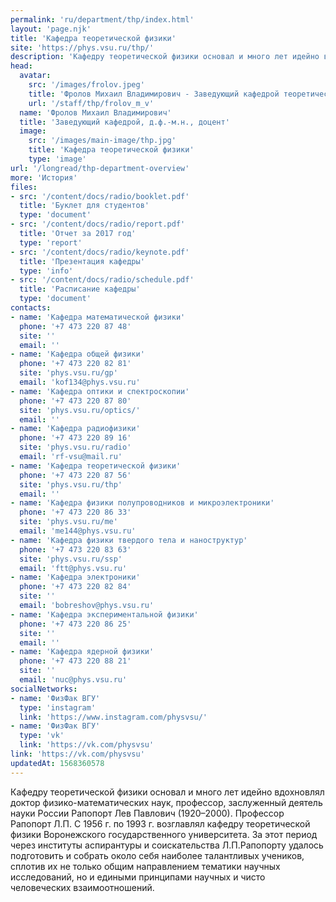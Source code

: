 ```yaml
---
permalink: 'ru/department/thp/index.html'
layout: 'page.njk'
title: 'Кафедра теоретической физики'
site: 'https://phys.vsu.ru/thp/'
description: 'Кафедру теоретической физики основал и много лет идейно вдохновлял доктор физико-математических наук, профессор, заслуженный деятель науки России Рапопорт Лев Павлович (1920–2000). Профессор Рапопорт Л.П. С 1956 г. по 1993 г. возглавлял кафедру теоретической физики Воронежского государственного университета. За этот период через институты аспирантуры и соискательства Л.П.Рапопорту удалось подготовить и собрать около себя наиболее талантливых учеников, сплотив их не только общим направлением тематики научных исследований, но и едиными принципами научных и чисто человеческих взаимоотношений.'
head:
  avatar:
    src: '/images/frolov.jpeg'
    title: 'Фролов Михаил Владимирович - Заведующий кафедрой теоретической физики'
    url: '/staff/thp/frolov_m_v'
  name: 'Фролов Михаил Владимирович'
  title: 'Заведующий кафедрой, д.ф.-м.н., доцент'
  image:
    src: '/images/main-image/thp.jpg'
    title: 'Кафедра теоретической физики'
    type: 'image'
url: '/longread/thp-department-overview'
more: 'История'
files:
- src: '/content/docs/radio/booklet.pdf'
  title: 'Буклет для студентов'
  type: 'document'
- src: '/content/docs/radio/report.pdf'
  title: 'Отчет за 2017 год'
  type: 'report'
- src: '/content/docs/radio/keynote.pdf'
  title: 'Презентация кафедры'
  type: 'info'
- src: '/content/docs/radio/schedule.pdf'
  title: 'Расписание кафедры'
  type: 'document'
contacts:
- name: 'Кафедра математической физики'
  phone: '+7 473 220 87 48'
  site: ''
  email: ''
- name: 'Кафедра общей физики'
  phone: '+7 473 220 82 81'
  site: 'phys.vsu.ru/gp'
  email: 'kof134@phys.vsu.ru'
- name: 'Кафедра оптики и спектроскопии'
  phone: '+7 473 220 87 80'
  site: 'phys.vsu.ru/optics/'
  email: ''
- name: 'Кафедра радиофизики'
  phone: '+7 473 220 89 16'
  site: 'phys.vsu.ru/radio'
  email: 'rf-vsu@mail.ru'
- name: 'Кафедра теоретической физики'
  phone: '+7 473 220 87 56'
  site: 'phys.vsu.ru/thp'
  email: ''
- name: 'Кафедра физики полупроводников и микроэлектроники'
  phone: '+7 473 220 86 33'
  site: 'phys.vsu.ru/me'
  email: 'me144@phys.vsu.ru'
- name: 'Кафедра физики твердого тела и наноструктур'
  phone: '+7 473 220 83 63'
  site: 'phys.vsu.ru/ssp'
  email: 'ftt@phys.vsu.ru'
- name: 'Кафедра электроники'
  phone: '+7 473 220 82 84'
  site: ''
  email: 'bobreshov@phys.vsu.ru'
- name: 'Кафедра экспериментальной физики'
  phone: '+7 473 220 86 25'
  site: ''
  email: ''
- name: 'Кафедра ядерной физики'
  phone: '+7 473 220 88 21'
  site: ''
  email: 'nuc@phys.vsu.ru'
socialNetworks:
- name: 'ФизФак ВГУ'
  type: 'instagram'
  link: 'https://www.instagram.com/physvsu/'
- name: 'ФизФак ВГУ'
  type: 'vk'
  link: 'https://vk.com/physvsu'
link: 'https://vk.com/physvsu'
updatedAt: 1568360578
---
```

Кафедру теоретической физики основал и много лет идейно вдохновлял доктор физико-математических наук, профессор, заслуженный деятель науки России Рапопорт Лев Павлович (1920–2000). Профессор Рапопорт Л.П. С 1956 г. по 1993 г. возглавлял кафедру теоретической физики Воронежского государственного университета. За этот период через институты аспирантуры и соискательства Л.П.Рапопорту удалось подготовить и собрать около себя наиболее талантливых учеников, сплотив их не только общим направлением тематики научных исследований, но и едиными принципами научных и чисто человеческих взаимоотношений.
